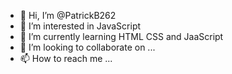 - 👋 Hi, I’m @PatrickB262
- 👀 I’m interested in JavaScript
- 🌱 I’m currently learning HTML CSS and JaaScript 
- 💞️ I’m looking to collaborate on ...
- 📫 How to reach me ...

<!---
PatrickB262/PatrickB262 is a ✨ special ✨ repository because its `README.md` (this file) appears on your GitHub profile.
You can click the Preview link to take a look at your changes.
--->
